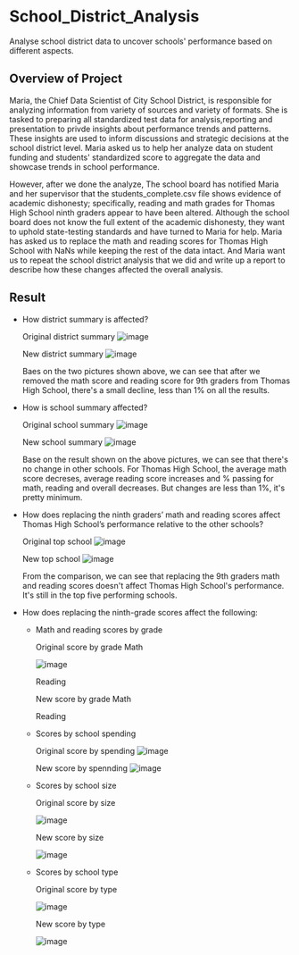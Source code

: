 # School_District_Analysis
Analyse school district data to uncover schools' performance based on different aspects.
## Overview of Project
Maria, the Chief Data Scientist of City School District, is responsible for analyzing information from variety of sources and variety of formats. She is tasked to preparing all standardized test data for analysis,reporting and presentation to privde insights about performance trends and patterns. These insights are used to inform discussions and strategic decisions at the school district level. Maria asked us to help her analyze data on student funding and students' standardized score to aggregate the data and showcase trends in school performance.

However, after we done the analyze, The school board has notified Maria and her supervisor that the students_complete.csv file shows evidence of academic dishonesty; specifically, reading and math grades for Thomas High School ninth graders appear to have been altered. Although the school board does not know the full extent of the academic dishonesty, they want to uphold state-testing standards and have turned to Maria for help. Maria has asked us to replace the math and reading scores for Thomas High School with NaNs while keeping the rest of the data intact. And Maria want us to repeat the school district analysis that we did and write up a report to describe how these changes affected the overall analysis.
## Result
   - How district summary is affected?
      
      Original district summary
      ![image](https://user-images.githubusercontent.com/108709071/181670606-a6420b49-75f5-48df-91f0-bbb2a987d9e1.png)
      
      New district summary
      ![image](https://user-images.githubusercontent.com/108709071/181670746-b301af6a-c68d-45d5-b8ed-b20cbb05d268.png)

      Baes on the two pictures shown above, we can see that after we removed the math score and reading score for 9th graders from Thomas High School, there's a small decline, less than 1% on all the results.
      
   - How is school summary affected?
   
      Original school summary
      ![image](https://user-images.githubusercontent.com/108709071/181675369-b1526b4a-43ac-479a-b92e-616a9996ab51.png)

      New school summary
      ![image](https://user-images.githubusercontent.com/108709071/181674182-3158ebad-0284-4a0e-ad04-041bd32e0b49.png)
      
      Base on the result shown on the above pictures, we can see that there's no change in other schools. For Thomas High School, the average math score decreses, average reading score increases and % passing for math, reading and overall decreases. But changes are less than 1%, it's pretty minimum.

   - How does replacing the ninth graders’ math and reading scores affect Thomas High School’s performance relative to the other schools?
   
      Original top school
      ![image](https://user-images.githubusercontent.com/108709071/181676224-d0026837-8fe3-4ec4-965b-42f1f19dcaf1.png)

      New top school
      ![image](https://user-images.githubusercontent.com/108709071/181676312-fedb2679-48ba-4871-bfb3-21741e256881.png)

      From the comparison, we can see that replacing the 9th graders math and reading scores doesn't affect Thomas High School's performance. It's still in the top five performing schools.
      
   - How does replacing the ninth-grade scores affect the following:
      - Math and reading scores by grade
      
         Original score by grade
         Math
         
         ![image](https://user-images.githubusercontent.com/108709071/181679281-c32b96fa-4f16-4d77-9ef7-e48e6364e04f.png)

         Reading
         
         
         
         New score by grade
         Math
         
         Reading
      - Scores by school spending
                
         Original score by spending
         ![image](https://user-images.githubusercontent.com/108709071/181678372-d4218d3a-932e-48cb-9212-46b1a86752c7.png)

         New score by spennding
         ![image](https://user-images.githubusercontent.com/108709071/181678526-29d30200-66b1-4150-bd14-bcb178a4e233.png)

      - Scores by school size
         
         Original score by size
         
         ![image](https://user-images.githubusercontent.com/108709071/181678727-16deb23f-b389-4a22-87d0-2c9f04ba5f68.png)

         New score by size
         
         ![image](https://user-images.githubusercontent.com/108709071/181678692-f11eeb70-faae-436f-9a2a-a60ec48014f2.png)

      - Scores by school type
      
         Original score by type
         
         ![image](https://user-images.githubusercontent.com/108709071/181679010-cdf2e59a-457b-4cd6-afc0-06355883813b.png)

         
         New score by type
         
         ![image](https://user-images.githubusercontent.com/108709071/181679047-6a4b4e8d-26fb-4aad-80e0-94d86409b55d.png)
